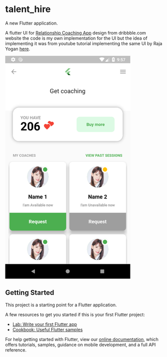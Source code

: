 # talent_hire

A new Flutter application.

A flutter UI for [Relationship Coaching App](https://dribbble.com/shots/4486758-Relationship-Coaching-App) design from dribbble.com website
the code is my own implementation for the UI but the idea of implementing it was from youtube tutorial implementing the same UI by Raja Yogan [here](https://www.youtube.com/watch?v=VE1IsV0HABs&t=289s).

<img src=https://github.com/mohamed0fadel/Relationship-Coaching-App-UI/blob/master/screenshots/Screenshot.png width="400"/>

## Getting Started

This project is a starting point for a Flutter application.

A few resources to get you started if this is your first Flutter project:

- [Lab: Write your first Flutter app](https://flutter.io/docs/get-started/codelab)
- [Cookbook: Useful Flutter samples](https://flutter.io/docs/cookbook)

For help getting started with Flutter, view our 
[online documentation](https://flutter.io/docs), which offers tutorials, 
samples, guidance on mobile development, and a full API reference.

